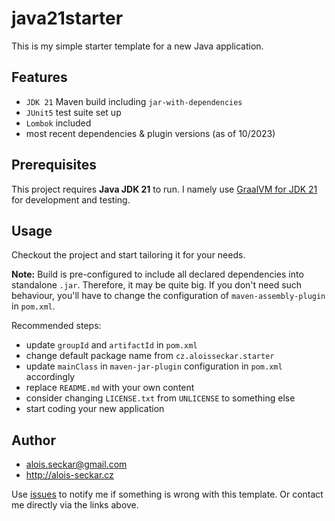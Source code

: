 # java21starter

This is my simple starter template for a new Java application.

## Features
- `JDK 21` Maven build including `jar-with-dependencies`
- `JUnit5` test suite set up
- `Lombok` included
- most recent dependencies & plugin versions (as of 10/2023)

## Prerequisites 
This project requires **Java JDK 21** to run. I namely use [GraalVM for JDK 21](https://medium.com/graalvm/graalvm-for-jdk-21-is-here-ee01177dd12d) for development and testing.

## Usage
Checkout the project and start tailoring it for your needs.

**Note:** Build is pre-configured to include all declared dependencies into standalone `.jar`. Therefore, it may be quite big. If you don't need such behaviour, you'll have to change the configuration of `maven-assembly-plugin` in `pom.xml`.

Recommended steps:
+ update `groupId` and `artifactId` in `pom.xml`
+ change default package name from `cz.aloisseckar.starter`
+ update `mainClass` in `maven-jar-plugin` configuration in `pom.xml` accordingly
+ replace `README.md` with your own content
+ consider changing `LICENSE.txt` from `UNLICENSE` to something else
+ start coding your new application

## Author
* alois.seckar@gmail.com
* http://alois-seckar.cz

Use [issues](https://github.com/java21starter/ELRHistory/issues) to notify me if something is wrong with this template. Or contact me directly via the links above.
